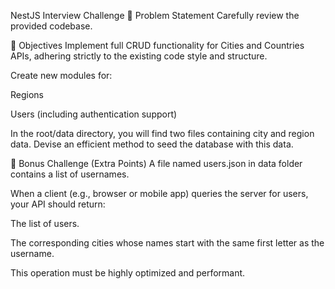 NestJS Interview Challenge
📌 Problem Statement
Carefully review the provided codebase.

🎯 Objectives
Implement full CRUD functionality for Cities and Countries APIs, adhering strictly to the existing code style and structure.

Create new modules for:

Regions

Users (including authentication support)

In the root/data directory, you will find two files containing city and region data. Devise an efficient method to seed the database with this data.

🌟 Bonus Challenge (Extra Points)
A file named users.json in data folder contains a list of usernames.

When a client (e.g., browser or mobile app) queries the server for users, your API should return:

The list of users.

The corresponding cities whose names start with the same first letter as the username.

This operation must be highly optimized and performant.
